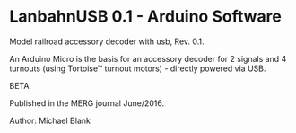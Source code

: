 # LanbahnUSB 0.1 - Arduino Software

Model railroad accessory decoder with usb, Rev. 0.1.

An Arduino Micro is the basis for an accessory decoder for 2 signals and 
4 turnouts (using Tortoise&trade; turnout motors) - directly powered via USB.

BETA

Published in the MERG journal June/2016.

Author: Michael Blank
